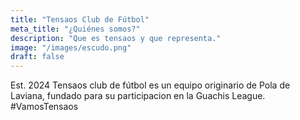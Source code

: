 ```yaml
---
title: "Tensaos Club de Fútbol"
meta_title: "¿Quiénes somos?"
description: "Que es tensaos y que representa."
image: "/images/escudo.png"
draft: false
---
```


Est. 2024
Tensaos club de fútbol es un equipo originario de Pola de Laviana,
fundado para su participacion en la Guachis League. 
<span class="font-bold text-green-500 dark:text-green-400">#VamosTensaos</span>
